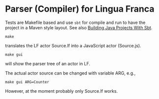 
# Parser (Compiler) for Lingua Franca

Tests are Makefile based and use ```sbt``` for compile and run to
have the project in a Maven style layout.
See also [Building Java Projects With Sbt](http://xerial.org/blog/2014/03/24/sbt/).
 

```
make
```

translates the LF actor Source.lf into a JavaScript actor (Source.js).

```
make gui
```

will show the parser tree of an actor in LF.

The actual actor source can be changed with variable ARG, e.g.,

```
make gui ARG=Counter
```

However, at the moment probably only Source.lf works.
